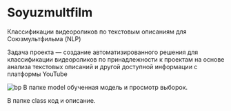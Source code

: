 # Soyuzmultfilm
Классификации видеороликов по текстовым описаниям для Союзмультфильма (NLP)

Задача проекта — создание автоматизированного решения для классификации видеороликов по принадлежности к проектам на основе анализа текстовых описаний и другой доступной информации с платформы YouTube

![bp](https://github.com/user-attachments/assets/cdb321a7-eb87-496a-9b9a-8368ce360b56)
В папке model обученная модель и просмотр выборок.

В папке class код и описание.
